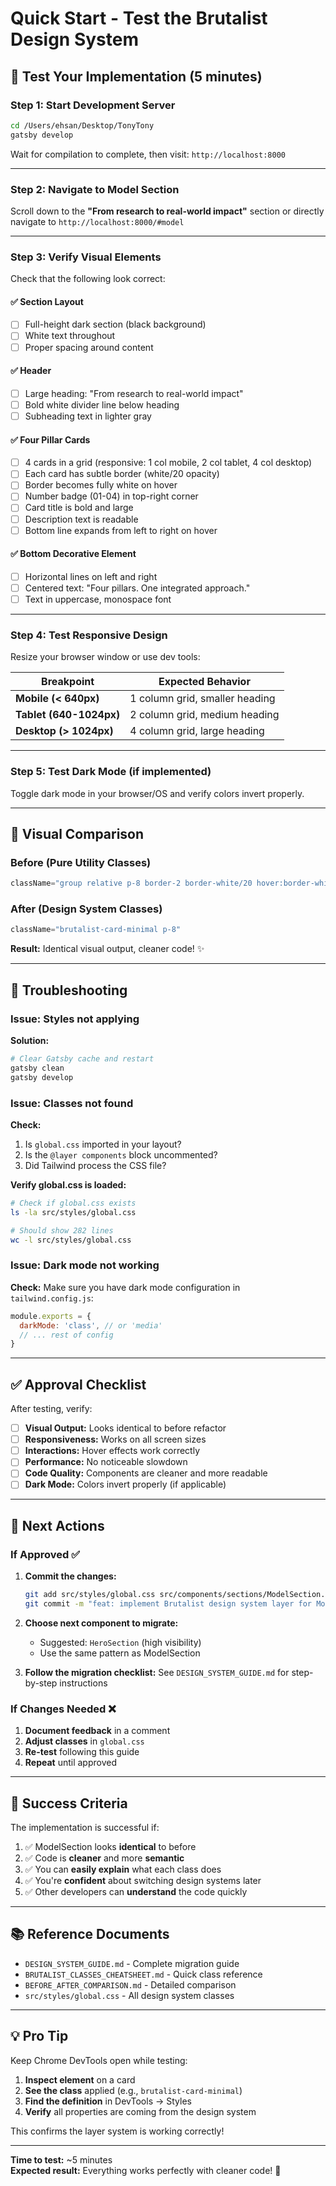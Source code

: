 # Quick Start - Test the Brutalist Design System

## 🚀 Test Your Implementation (5 minutes)

### Step 1: Start Development Server

```bash
cd /Users/ehsan/Desktop/TonyTony
gatsby develop
```

Wait for compilation to complete, then visit: `http://localhost:8000`

---

### Step 2: Navigate to Model Section

Scroll down to the **"From research to real-world impact"** section or directly navigate to `http://localhost:8000/#model`

---

### Step 3: Verify Visual Elements

Check that the following look correct:

#### ✅ Section Layout
- [ ] Full-height dark section (black background)
- [ ] White text throughout
- [ ] Proper spacing around content

#### ✅ Header
- [ ] Large heading: "From research to real-world impact"
- [ ] Bold white divider line below heading
- [ ] Subheading text in lighter gray

#### ✅ Four Pillar Cards
- [ ] 4 cards in a grid (responsive: 1 col mobile, 2 col tablet, 4 col desktop)
- [ ] Each card has subtle border (white/20 opacity)
- [ ] Border becomes fully white on hover
- [ ] Number badge (01-04) in top-right corner
- [ ] Card title is bold and large
- [ ] Description text is readable
- [ ] Bottom line expands from left to right on hover

#### ✅ Bottom Decorative Element
- [ ] Horizontal lines on left and right
- [ ] Centered text: "Four pillars. One integrated approach."
- [ ] Text in uppercase, monospace font

---

### Step 4: Test Responsive Design

Resize your browser window or use dev tools:

| Breakpoint | Expected Behavior |
|------------|-------------------|
| **Mobile (< 640px)** | 1 column grid, smaller heading |
| **Tablet (640-1024px)** | 2 column grid, medium heading |
| **Desktop (> 1024px)** | 4 column grid, large heading |

---

### Step 5: Test Dark Mode (if implemented)

Toggle dark mode in your browser/OS and verify colors invert properly.

---

## 🎨 Visual Comparison

### Before (Pure Utility Classes)

```jsx
className="group relative p-8 border-2 border-white/20 hover:border-white transition-all duration-300 bg-black"
```

### After (Design System Classes)

```jsx
className="brutalist-card-minimal p-8"
```

**Result:** Identical visual output, cleaner code! ✨

---

## 🔧 Troubleshooting

### Issue: Styles not applying

**Solution:**
```bash
# Clear Gatsby cache and restart
gatsby clean
gatsby develop
```

### Issue: Classes not found

**Check:**
1. Is `global.css` imported in your layout?
2. Is the `@layer components` block uncommented?
3. Did Tailwind process the CSS file?

**Verify global.css is loaded:**
```bash
# Check if global.css exists
ls -la src/styles/global.css

# Should show 282 lines
wc -l src/styles/global.css
```

### Issue: Dark mode not working

**Check:** Make sure you have dark mode configuration in `tailwind.config.js`:
```js
module.exports = {
  darkMode: 'class', // or 'media'
  // ... rest of config
}
```

---

## ✅ Approval Checklist

After testing, verify:

- [ ] **Visual Output:** Looks identical to before refactor
- [ ] **Responsiveness:** Works on all screen sizes
- [ ] **Interactions:** Hover effects work correctly
- [ ] **Performance:** No noticeable slowdown
- [ ] **Code Quality:** Components are cleaner and more readable
- [ ] **Dark Mode:** Colors invert properly (if applicable)

---

## 📝 Next Actions

### If Approved ✅

1. **Commit the changes:**
   ```bash
   git add src/styles/global.css src/components/sections/ModelSection.js
   git commit -m "feat: implement Brutalist design system layer for ModelSection"
   ```

2. **Choose next component to migrate:**
   - Suggested: `HeroSection` (high visibility)
   - Use the same pattern as ModelSection

3. **Follow the migration checklist:**
   See `DESIGN_SYSTEM_GUIDE.md` for step-by-step instructions

### If Changes Needed ❌

1. **Document feedback** in a comment
2. **Adjust classes** in `global.css`
3. **Re-test** following this guide
4. **Repeat** until approved

---

## 🎯 Success Criteria

The implementation is successful if:

1. ✅ ModelSection looks **identical** to before
2. ✅ Code is **cleaner** and more **semantic**
3. ✅ You can **easily explain** what each class does
4. ✅ You're **confident** about switching design systems later
5. ✅ Other developers can **understand** the code quickly

---

## 📚 Reference Documents

- `DESIGN_SYSTEM_GUIDE.md` - Complete migration guide
- `BRUTALIST_CLASSES_CHEATSHEET.md` - Quick class reference
- `BEFORE_AFTER_COMPARISON.md` - Detailed comparison
- `src/styles/global.css` - All design system classes

---

## 💡 Pro Tip

Keep Chrome DevTools open while testing:
1. **Inspect element** on a card
2. **See the class** applied (e.g., `brutalist-card-minimal`)
3. **Find the definition** in DevTools → Styles
4. **Verify** all properties are coming from the design system

This confirms the layer system is working correctly!

---

**Time to test:** ~5 minutes  
**Expected result:** Everything works perfectly with cleaner code! 🎉

